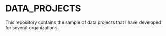 # DATA_PROJECTS
This repository contains the sample of data projects that I have developed for several organizations.
